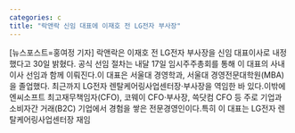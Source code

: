 ```yaml
---
categories: c
title: "락앤락 신임 대표에 이재호 전 LG전자 부사장"
---
```

[뉴스포스트=홍여정 기자] 락앤락은 이재호 전 LG전자 부사장을 신임 대표이사로 내정했다고 30일 밝혔다. 공식 선임 절차는 내달 17일 임시주주총회를 통해 이 대표의 사내이사 선임과 함께 이뤄진다.이 대표은 서울대 경영학과, 서울대 경영전문대학원(MBA)을 졸업했다. 최근까지 LG전자 렌탈케어링사업센터장·부사장을 역임한 바 있다.이밖에 엔씨소프트 최고재무책임자(CFO), 코웨이 CFO·부사장, 쓱닷컴 CFO 등 주로 기업과 소비자간 거래(B2C) 기업에서 경험을 쌓은 전문경영인이다.특히 이 대표는 LG전자 렌탈케어링사업센터장 재임